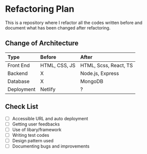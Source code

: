 # Refactoring Plan
This is a repository where I refactor all the codes written before and document what has been changed after refactoring. 

## Change of Architecture

|Type|Before|After|
|:-----|:----|:---|
|Front End|HTML, CSS, JS|HTML, Scss, React, TS|
|Backend|X|Node.js, Express|
|Database|X|MongoDB|
|Deployment|Netlify|?|

## Check List
- [ ] Accessible URL and auto deployment
- [ ] Getting user feedbacks
- [ ] Use of libary/framework
- [ ] Writing test codes
- [ ] Design pattern used
- [ ] Documenting bugs and improvements
